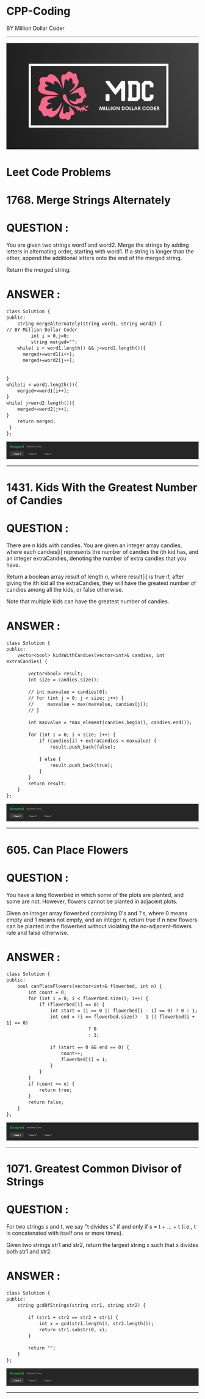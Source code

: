 # CPP-Coding
BY Million Dollar Coder 

****************************************************************************


<img src="image4.jpg" alt="Not Found " >

<h1> Leet Code Problems </h1>

# 1768. Merge Strings Alternately

# QUESTION :

You are given two strings word1 and word2. Merge the strings by adding letters in alternating order, starting with word1. If a string is longer than the other, append the additional letters onto the end of the merged string.

Return the merged string.
# ANSWER :

```
class Solution {
public:
    string mergeAlternately(string word1, string word2) {
// BY Million Dollar Coder
         int i = 0,j=0; 
         string merged="";
    while( i < word1.length() && j<word2.length()){
      merged+=word1[i++];
      merged+=word2[j++];


}
while(i < word1.length()){
    merged+=word1[i++];
}
while( j<word2.length()){
    merged+=word2[j++];
}
    return merged;
 }
};
```

<img src="image.jpg" alt="Not Found " >

*************************************************************

# 1431. Kids With the Greatest Number of Candies

# QUESTION :
There are n kids with candies. You are given an integer array candies, where each candies[i] represents the number of candies the ith kid has, and an integer extraCandies, denoting the number of extra candies that you have.

Return a boolean array result of length n, where result[i] is true if, after giving the ith kid all the extraCandies, they will have the greatest number of candies among all the kids, or false otherwise.

Note that multiple kids can have the greatest number of candies.

# ANSWER :

```
class Solution {
public:
    vector<bool> kidsWithCandies(vector<int>& candies, int extraCandies) {

        vector<bool> result;
        int size = candies.size();

        // int maxvalue = candies[0];
        // for (int j = 0; j < size; j++) {
        //     maxvalue = max(maxvalue, candies[j]);
        // }

        int maxvalue = *max_element(candies.begin(), candies.end());

        for (int i = 0; i < size; i++) {
            if (candies[i] + extraCandies < maxvalue) {
                result.push_back(false);

            } else {
                result.push_back(true);
            }
        }
        return result;
    }
};

```

<img src="image.jpg" alt="Not Found " >

*************************************************************
# 605. Can Place Flowers

# QUESTION :

You have a long flowerbed in which some of the plots are planted, and some are not. However, flowers cannot be planted in adjacent plots.

Given an integer array flowerbed containing 0's and 1's, where 0 means empty and 1 means not empty, and an integer n, return true if n new flowers can be planted in the flowerbed without violating the no-adjacent-flowers rule and false otherwise.

 

# ANSWER :

```
class Solution {
public:
    bool canPlaceFlowers(vector<int>& flowerbed, int n) {
        int count = 0;
        for (int i = 0; i < flowerbed.size(); i++) {
            if (flowerbed[i] == 0) {
                int start = (i == 0 || flowerbed[i - 1] == 0) ? 0 : 1;
                int end = (i == flowerbed.size() - 1 || flowerbed[i + 1] == 0)
                              ? 0
                              : 1;

                if (start == 0 && end == 0) {
                    count++;
                    flowerbed[i] = 1;
                }
            }
        }
        if (count >= n) {
            return true;
        }
        return false;
    }
};
```

<img src="image.jpg" alt="Not Found " >

*************************************************************

# 1071. Greatest Common Divisor of Strings

# QUESTION :

For two strings s and t, we say "t divides s" if and only if s = t + ... + t (i.e., t is concatenated with itself one or more times).

Given two strings str1 and str2, return the largest string x such that x divides both str1 and str2.

 

# ANSWER :

```
class Solution {
public:
    string gcdOfStrings(string str1, string str2) {

        if (str1 + str2 == str2 + str1) {
            int x = gcd(str1.length(), str2.length());
            return str1.substr(0, x);
        }

        return "";
    }
};
```

<img src="image.jpg" alt="Not Found " >

*************************************************************

